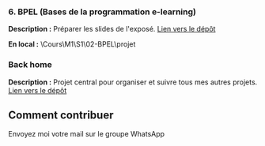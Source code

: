 ### 6. BPEL (Bases de la programmation e-learning)

**Description :** Préparer les slides de l'exposé.
[Lien vers le dépôt](https://github.com/ugadavid/ugabpel)

**En local :** \Cours\M1\S1\02-BPEL\projet

### Back home

**Description :** Projet central pour organiser et suivre tous mes autres projets.
[Lien vers le dépôt](https://github.com/ugadavid/project-manager)

## Comment contribuer

Envoyez moi votre mail sur le groupe WhatsApp
